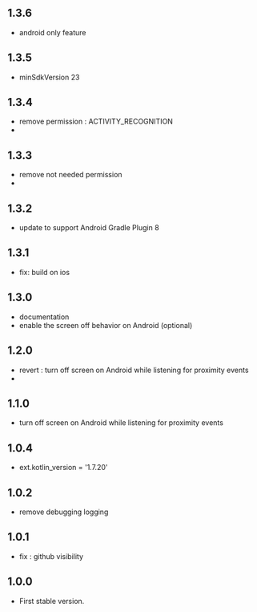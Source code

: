 ## 1.3.6
-   android only feature 
   
## 1.3.5
-   minSdkVersion 23

## 1.3.4
-   remove permission : ACTIVITY_RECOGNITION 
-   
## 1.3.3
-   remove not needed permission
-   
## 1.3.2
-   update to support Android Gradle Plugin 8

## 1.3.1
-   fix: build on ios

## 1.3.0
-   documentation
-   enable the screen off behavior on Android (optional)

## 1.2.0
-   revert : turn off screen on Android while listening for proximity events
-
## 1.1.0
-   turn off screen on Android while listening for proximity events

## 1.0.4
-   ext.kotlin_version = '1.7.20'

## 1.0.2

-   remove debugging logging

## 1.0.1

-   fix : github visibility

## 1.0.0

-   First stable version.
